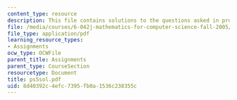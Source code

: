 ```yaml
---
content_type: resource
description: This file contains solutions to the questions asked in problem set 5.
file: /media/courses/6-042j-mathematics-for-computer-science-fall-2005/8d40392c4efc7395fb0a1536c238355c_ps5sol.pdf
file_type: application/pdf
learning_resource_types:
- Assignments
ocw_type: OCWFile
parent_title: Assignments
parent_type: CourseSection
resourcetype: Document
title: ps5sol.pdf
uid: 8d40392c-4efc-7395-fb0a-1536c238355c
---
```

